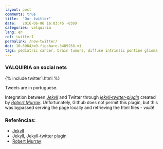 ```yaml
---
layout: post
comments: true
title:  "Our twitter"
date:   2016-06-06 16:03:45 -0300
categories: valquiria
lang: en
ref: twitter1
permalink: /new-twitter/
doi: 10.6084/m9.figshare.3489938.v1
tags: pediatric cancer, brain tumors, diffuse intrinsic pontine glioma, clinical trial, twitter
---
```

### VALQUIRIA on social nets

{% include twitter1.html %}

Tweets are in portuguese.

Integration between [_Jekyll_][jekyll] and Twitter through [_jekyll-twitter-plugin_][jekyll-twitter-plugin] created by [_Robert Murray_][murray]. Unfortunately, Github does not permit this plugin, but this was bypassed serving the page locally and retrieving the html files - _voilà_!

### Referências:

- [Jekyll][jekyll]
- [Jekyll, Jekyll-twitter plugin][jekyll-twitter-plugin]
- [Robert Murray][murray]

[jekyll]: https://jekyllrb.com
[jekyll-twitter-plugin]: https://github.com/rob-murray/jekyll-twitter-plugin
[murray]: https://github.com/rob-murray
